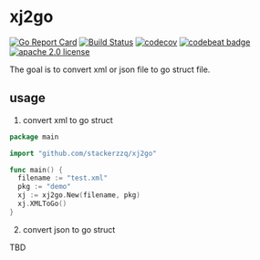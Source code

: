 # xj2go

[![Go Report Card](https://goreportcard.com/badge/github.com/stackerzzq/xj2go)](https://goreportcard.com/badge/github.com/stackerzzq/xj2go)
[![Build Status](https://www.travis-ci.org/stackerzzq/xj2go.svg?branch=master)](https://www.travis-ci.org/stackerzzq/xj2go)
[![codecov](https://codecov.io/gh/stackerzzq/xj2go/branch/master/graph/badge.svg)](https://codecov.io/gh/stackerzzq/xj2go)
[![codebeat badge](https://codebeat.co/badges/baec2a13-1f35-4032-bbf4-66cbead635c4)](https://codebeat.co/projects/github-com-stackerzzq-xj2go-master)
[![apache 2.0 license](https://img.shields.io/badge/license-apache-2.0.svg)](https://img.shields.io/badge/license-apache-2.0.svg)

The goal is to convert xml or json file to go struct file.

## usage

1. convert xml to go struct

```go
package main

import "github.com/stackerzzq/xj2go"

func main() {
  filename := "test.xml"
  pkg := "demo"
  xj := xj2go.New(filename, pkg)
  xj.XMLToGo()
}
```

2. convert json to go struct

TBD